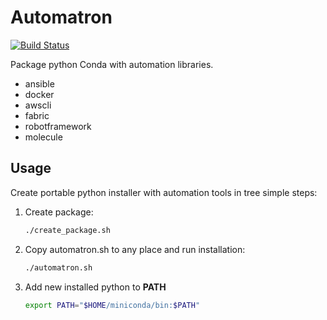 Automatron
==============

[![Build Status](https://travis-ci.com/knightdave/automatron.svg?branch=master)](https://travis-ci.com/knightdave/automatron)

Package python Conda with automation libraries.
- ansible
- docker
- awscli
- fabric
- robotframework
- molecule

Usage
------
Create portable python installer with automation tools in tree simple steps:

1. Create package:
    ```sh
    ./create_package.sh
    ```
2. Copy automatron.sh to any place and run installation:
    ```sh
    ./automatron.sh
    ```
3. Add new installed python to **PATH**
    ```sh
    export PATH="$HOME/miniconda/bin:$PATH"
    ```
